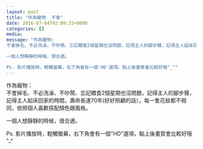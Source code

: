 ```yaml
---
layout: post
title: "作為寵物  不會"
date: 2016-07-04T02:09:33+0000
categories: []
media:
message: "作為寵物;  
不會掉毛、不必洗澡、不吵鬧、忘記餵食2個星期也沒問題，記得主人的腳步聲，記得主人起床回家的時間，壽命長達70年(好好照顧的話），每一隻花紋都不相同，依照個人喜歡搭配顏色跟風格。  

一個人想靜靜的時候，很合適。  

Ps. 影片播放時，輕觸螢幕，右下角會有一個'HD'選項，點上後畫質會比較好哦^_^"
---
```


作為寵物：  
不會掉毛、不必洗澡、不吵鬧、忘記餵食2個星期也沒問題，記得主人的腳步聲，記得主人起床回家的時間，壽命長達70年(好好照顧的話），每一隻花紋都不相同，依照個人喜歡搭配顏色跟風格。  

一個人想靜靜的時候，很合適。  

Ps. 影片播放時，輕觸螢幕，右下角會有一個"HD"選項，點上後畫質會比較好哦^_^
